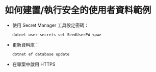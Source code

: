 # <a name="how-to-buildrun-secure-user-data-sample"></a>如何建置/執行安全的使用者資料範例

* 使用 Secret Manager 工具設定密碼：

  `dotnet user-secrets set SeedUserPW <pw>`

* 更新資料庫：

    `dotnet ef database update`

* 在專案中啟用 HTTPS
